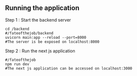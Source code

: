 ## Running the application

Step 1 : Start the backend server

```shell
cd /backend
#/fateofthejob/backend
uvicorn main:app --reload --port=8000
#The server is be exposed on localhost:8000
```

Step 2 : Run the next js application

```shell
#/fateofthejob
npm run dev
#The next js application can be accessed on localhost:3000
```
